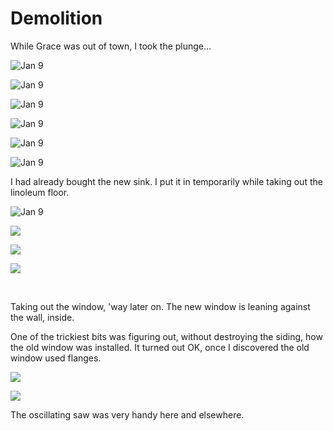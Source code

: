 # Demolition

While Grace was out of town, I took the plunge...

![](images/IMG_3844.jpg "Jan 9")

![](images/IMG_3854.jpg "Jan 9")

![](images/IMG_3856.jpg "Jan 9")

![](images/IMG_3862.jpg "Jan 9")

![](images/IMG_3863.jpg "Jan 9")

![](images/IMG_3864.jpg "Jan 9")

I had already bought the new sink.  I put it in temporarily while taking out the linoleum floor.

![](images/IMG_3873.jpg "Jan 9")

![](images/IMG_3905.jpg)

![](images/IMG_3908.jpg)

![](images/IMG_3910.jpg)

<p>&nbsp;</p>

Taking out the window, 'way later on.  The new window is leaning against the wall, inside.

One of the trickiest bits was figuring out, without destroying the siding, how the old window was installed.  It turned out OK, once I discovered the old window used flanges.

![](images/IMG_4415.jpg)

![](images/IMG_4416.jpg)

The oscillating saw was very handy here and elsewhere.
